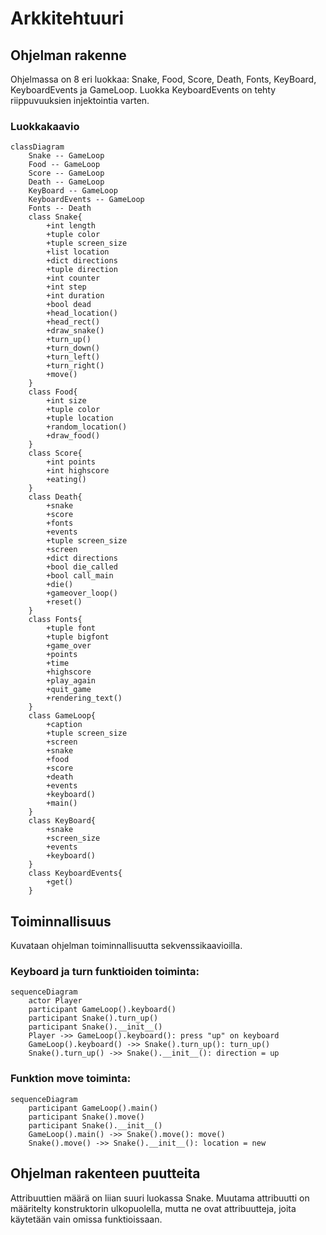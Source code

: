 # Arkkitehtuuri
## Ohjelman rakenne
Ohjelmassa on 8 eri luokkaa: Snake, Food, Score, Death, Fonts, KeyBoard, KeyboardEvents ja GameLoop. Luokka KeyboardEvents on tehty riippuvuuksien injektointia varten.
### Luokkakaavio

```mermaid
classDiagram
    Snake -- GameLoop
    Food -- GameLoop
    Score -- GameLoop
    Death -- GameLoop
    KeyBoard -- GameLoop
    KeyboardEvents -- GameLoop
    Fonts -- Death
    class Snake{
        +int length
        +tuple color
        +tuple screen_size
        +list location
        +dict directions
        +tuple direction
        +int counter
        +int step
        +int duration
        +bool dead
        +head_location()
        +head_rect()
        +draw_snake()
        +turn_up()
        +turn_down()
        +turn_left()
        +turn_right()
        +move()
    }
    class Food{
        +int size
        +tuple color
        +tuple location
        +random_location()
        +draw_food()
    }
    class Score{
        +int points
        +int highscore
        +eating()
    }
    class Death{
        +snake
        +score
        +fonts
        +events
        +tuple screen_size
        +screen
        +dict directions
        +bool die_called
        +bool call_main
        +die()
        +gameover_loop()
        +reset()
    }
    class Fonts{
        +tuple font
        +tuple bigfont
        +game_over
        +points
        +time
        +highscore
        +play_again
        +quit_game
        +rendering_text()
    }
    class GameLoop{
        +caption
        +tuple screen_size
        +screen
        +snake
        +food
        +score
        +death
        +events
        +keyboard()
        +main()
    }
    class KeyBoard{
        +snake
        +screen_size
        +events
        +keyboard()
    }
    class KeyboardEvents{
        +get()
    }
```

## Toiminnallisuus
Kuvataan ohjelman toiminnallisuutta sekvenssikaavioilla.
### Keyboard ja turn funktioiden toiminta:

```mermaid
sequenceDiagram
    actor Player
    participant GameLoop().keyboard()
    participant Snake().turn_up()
    participant Snake().__init__()
    Player ->> GameLoop().keyboard(): press "up" on keyboard
    GameLoop().keyboard() ->> Snake().turn_up(): turn_up()
    Snake().turn_up() ->> Snake().__init__(): direction = up
```

### Funktion move toiminta:

```mermaid
sequenceDiagram
    participant GameLoop().main()
    participant Snake().move()
    participant Snake().__init__()
    GameLoop().main() ->> Snake().move(): move()
    Snake().move() ->> Snake().__init__(): location = new
```

## Ohjelman rakenteen puutteita
Attribuuttien määrä on liian suuri luokassa Snake. Muutama attribuutti on määritelty konstruktorin ulkopuolella, mutta ne ovat attribuutteja, joita käytetään vain omissa funktioissaan.
